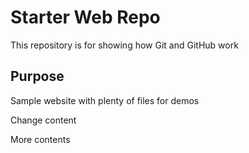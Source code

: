 # Starter Web Repo

This repository is for showing how Git and GitHub work

## Purpose

Sample website with plenty of files for demos

Change content

More contents
